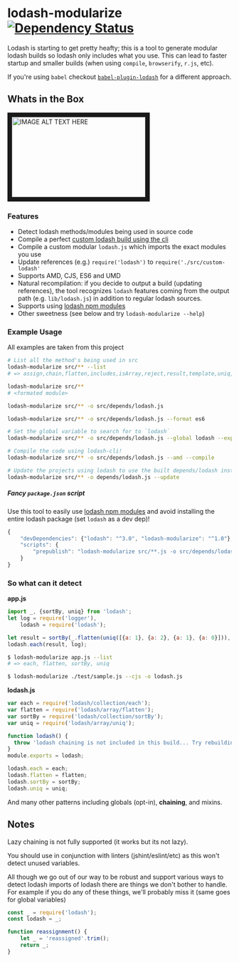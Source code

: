 # lodash-modularize [![Dependency Status](https://david-dm.org/megawac/lodash-modularize.svg)](https://david-dm.org/megawac/lodash-modularize)

Lodash is starting to get pretty heafty; this is a tool to generate modular lodash builds so lodash only includes what you use. This can lead to faster startup and smaller builds (when using `compile`, `browserify`, `r.js`, etc).

If you're using `babel` checkout [`babel-plugin-lodash`](https://github.com/megawac/babel-plugin-lodash) for a different approach.

## Whats in the Box

<a href="http://www.youtube.com/watch?feature=player_embedded&v=o9GrUNAqwNY
" target="_blank"><img src="http://img.youtube.com/vi/o9GrUNAqwNY/0.jpg"
alt="IMAGE ALT TEXT HERE" width="300" height="180" border="10" /></a>

### Features

- Detect lodash methods/modules being used in source code
- Compile a perfect [custom lodash build using the cli](https://lodash.com/custom-builds)
- Compile a custom modular `lodash.js` which imports the exact modules you use
- Update references (e.g.) `require('lodash')` to `require('./src/custom-lodash'`
- Supports AMD, CJS, ES6 and UMD
- Natural recompilation: if you decide to output a build (updating references), the tool recognizes `lodash` features coming from the output path (e.g. `lib/lodash.js`) in addition to regular lodash sources.
- Supports using [lodash npm modules](https://www.npmjs.com/browse/keyword/lodash-modularized)
- Other sweetness (see below and try `lodash-modularize --help`)

### Example Usage

All examples are taken from this project

```sh
# List all the method's being used in src
lodash-modularize src/** --list
# => assign,chain,flatten,includes,isArray,reject,result,template,uniq,zipObject

lodash-modularize src/**
# <formated module>

lodash-modularize src/** -o src/depends/lodash.js

lodash-modularize src/** -o src/depends/lodash.js --format es6

# Set the global variable to search for to `lodash`
lodash-modularize src/** -o src/depends/lodash.js --global lodash --exports umd

# Compile the code using lodash-cli!
lodash-modularize src/** -o src/depends/lodash.js --amd --compile

# Update the projects using lodash to use the built depends/lodash instead
lodash-modularize src/** -o depends/lodash.js --update
```

##### Fancy `package.json` script

Use this tool to easily use [lodash npm modules](https://www.npmjs.com/browse/keyword/lodash-modularized) and avoid installing the entire lodash package (set `lodash` as a dev dep)!

```js
{
    "devDependencies": {"lodash": "^3.0", "lodash-modularize": "^1.0"},
    "scripts": {
        "prepublish": "lodash-modularize src/**.js -o src/depends/lodash.js -u --use-npm-modules --install-npm-modles"
    }
}
```

### So what can it detect

**app.js**
```js
import _, {sortBy, uniq} from 'lodash';
let log = require('logger'),
    lodash = require('lodash');

let result = sortBy(_.flatten(uniq([{a: 1}, {a: 2}, {a: 1}, {a: 0}])), 'a');
lodash.each(result, log);
```

```sh
$ lodash-modularize app.js --list
# => each, flatten, sortBy, uniq

$ lodash-modularize ./test/sample.js --cjs -o lodash.js
```
**lodash.js**
```js
var each = require('lodash/collection/each');
var flatten = require('lodash/array/flatten');
var sortBy = require('lodash/collection/sortBy');
var uniq = require('lodash/array/uniq');

function lodash() {
  throw 'lodash chaining is not included in this build... Try rebuilding.';
}
module.exports = lodash;

lodash.each = each;
lodash.flatten = flatten;
lodash.sortBy = sortBy;
lodash.uniq = uniq;
```

And many other patterns including globals (opt-in), **chaining**, and mixins.

## Notes

Lazy chaining is not fully supported (it works but its not lazy).

You should use in conjunction with linters (jshint/eslint/etc) as this won't detect unused variables.

All though we go out of our way to be robust and support various ways to detect lodash imports of lodash there are things we don't bother to handle. For example if you do any of these things, we'll probably miss it (same goes for global variables)

```js
const _ = require('lodash');
const lodash = _;

function reassignment() {
    let _ = 'reassigned'.trim();
    return _;
}
```
